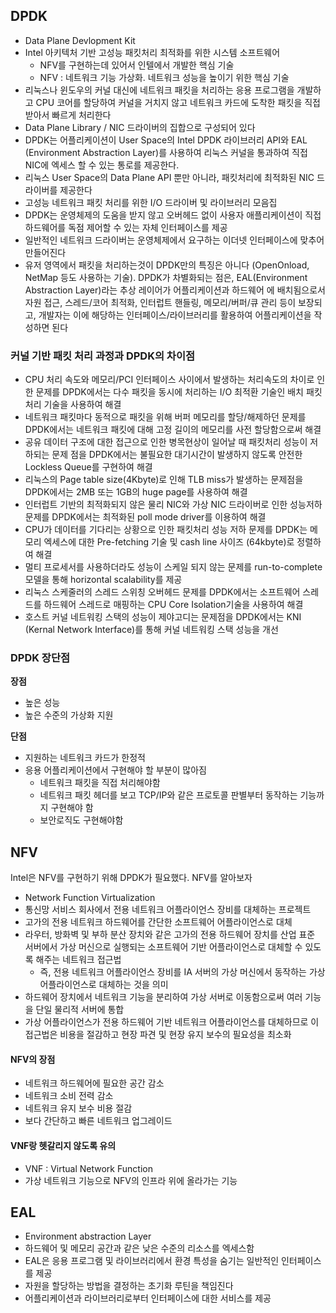 ## DPDK

- Data Plane Devlopment Kit
- Intel 아키텍처 기반 고성능 패킷처리 최적화를 위한 시스템 소프트웨어
  - NFV를 구현하는데 있어서 인텔에서 개발한 핵심 기술
  - NFV : 네트워크 기능 가상화. 네트워크 성능을 높이기 위한 핵심 기술
- 리눅스나 윈도우의 커널 대신에 네트워크 패킷을 처리하는 응용 프로그램을 개발하고 CPU 코어를 할당하여 커널을 거치지 않고 네트워크 카드에 도착한 패킷을 직접 받아서 빠르게 처리한다
- Data Plane Library / NIC 드라이버의 집합으로 구성되어 있다
- DPDK는 어플리케이션이 User Space의 Intel DPDK 라이브러리 API와 EAL (Environment Abstraction Layer)를 사용하여 리눅스 커널을 통과하여 직접 NIC에 엑세스 할 수 있는 통로를 제공한다.
- 리눅스 User Space의 Data Plane API 뿐만 아니라, 패킷처리에 최적화된 NIC 드라이버를 제공한다
- 고성능 네트워크 패킷 처리를 위한 I/O 드라이버 및 라이브러리 모음집
-  DPDK는 운영체제의 도움을 받지 않고 오버헤드 없이 사용자 애플리케이션이 직접 하드웨어를 독점 제어할 수 있는 자체 인터페이스를 제공
  - 일반적인 네트워크 드라이버는 운영체제에서 요구하는 이더넷 인터페이스에 맞추어 만들어진다
- 유저 영역에서 패킷을 처리하는것이 DPDK만의 특징은 아니다 (OpenOnload, NetMap 등도 사용하는 기술). DPDK가 차별화되는 점은, EAL(Environment Abstraction Layer)라는 추상 레이어가 어플리케이션과 하드웨어 에 배치됨으로서 자원 접근, 스레드/코어 최적화, 인터럽트 핸들링, 메모리/버퍼/큐 관리 등이 보장되고, 개발자는 이에 해당하는 인터페이스/라이브러리를 활용하여 어플리케이션을 작성하면 된다



### 커널 기반 패킷 처리 과정과 DPDK의 차이점

- CPU 처리 속도와 메모리/PCI 인터페이스 사이에서 발생하는 처리속도의 차이로 인한 문제를 DPDK에서는 다수 패킷을 동시에 처리하는 I/O 최적환 기술인 배치 패킷처리 기술을 사용하여 해결
- 네트워크 패킷마다 동적으로 패킷을 위해 버퍼 메모리를 할당/해제하던 문제를 DPDK에서는 네트워크 패킷에 대해 고정 길이의 메모리를 사전 할당함으로써 해결
- 공유 데이터 구조에 대한 접근으로 인한 병목현상이 일어날 때 패킷처리 성능이 저하되는 문제 점을 DPDK에서는 불필요한 대기시간이 발생하지 않도록 안전한 Lockless Queue를 구현하여 해결
- 리눅스의 Page table size(4Kbyte)로 인해 TLB miss가 발생하는 문제점을 DPDK에서는 2MB 또는 1GB의 huge page를 사용하여 해결
- 인터럽트 기반의 최적화되지 않은 물리 NIC와 가상 NIC 드라이버로 인한 성능저하 문제를 DPDK에서는 최적화된 poll mode driver를 이용하여 해결
- CPU가 데이터를 기다리는 상황으로 인한 패킷처리 성능 저하 문제를 DPDK는 메모리 엑세스에 대한 Pre-fetching 기술 및 cash line 사이즈 (64kbyte)로 정렬하여 해결
- 멀티 프로세서를 사용하더라도 성능이 스케일 되지 않는 문제를 run-to-complete 모델을 통해 horizontal scalability를 제공
- 리눅스 스케줄러의 스레드 스위칭 오버헤드 문제를 DPDK에서는 소프트웨어 스레드를 하드웨어 스레드로 매핑하는 CPU Core Isolation기술을 사용하여 해결
- 호스트 커널 네트워킹 스택의 성능이 제야고디는 문제점을 DPDK에서는 KNI (Kernal Network Interface)를 통해 커널 네트워킹 스택 성능을 개선



### DPDK 장단점

**장점**

- 높은 성능
- 높은 수준의 가상화 지원

**단점**

- 지원하는 네트워크 카드가 한정적
- 응용 어플리케이션에서 구현해야 할 부분이 많아짐
  - 네트워크 패킷을 직접 처리해야함
  - 네트워크 패킷 헤더를 보고 TCP/IP와 같은 프로토콜 판별부터 동작하는 기능까지 구현해야  함
  - 보안로직도 구현해야함





## NFV

Intel은 NFV를 구현하기 위해 DPDK가 필요했다. NFV를 알아보자

- Network Function Virtualization
- 통신망 서비스 회사에서 전용 네트워크 어플라이언스 장비를 대체하는 프로젝트
- 고가의 전용 네트워크 하드웨어를 간단한 소프트웨어 어플라이언스로 대체
- 라우터, 방화벽 및 부하 분산 장치와 같은 고가의 전용 하드웨어 장치를 산업 표준 서버에서 가상 머신으로 실행되는 소프트웨어 기반 어플라이언스로 대체할 수 있도록 해주는 네트워크 접근법
  - 즉, 전용 네트워크 어플라이언스 장비를 IA 서버의 가상 머신에서 동작하는 가상 어플라이언스로 대체하는 것을 의미
-  하드웨어 장치에서 네트워크 기능을 분리하여 가상 서버로 이동함으로써 여러 기능을 단일 물리적 서버에 통합
  - 가상 어플라이언스가 전용 하드웨어 기반 네트워크 어플라이언스를 대체하므로 이 접근법은 비용을 절감하고 현장 파견 및 현장 유지 보수의 필요성을 최소화



#### NFV의 장점

- 네트워크 하드웨어에 필요한 공간 감소
- 네트워크 소비 전력 감소
- 네트워크 유지 보수 비용 절감 
- 보다 간단하고 빠른 네트워크 업그레이드



#### VNF랑 헷갈리지 않도록 유의

- VNF : Virtual Network Function
- 가상 네트워크 기능으로 NFV의 인프라 위에 올라가는 기능



## EAL

- Environment abstraction Layer
- 하드웨어 및 메모리 공간과 같은 낮은 수준의 리소스를 엑세스함
- EAL은 응용 프로그램 및 라이브러리에서 환경 특성을 숨기는 일반적인 인터페이스를 제공
- 자원을 할당하는 방법을 결정하는 초기화 루틴을 책임진다
- 어플리케이션과 라이브러리로부터 인터페이스에 대한 서비스를 제공